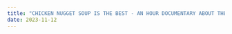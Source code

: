 ```yaml
---
title: "CHICKEN NUGGET SOUP IS THE BEST - AN HOUR DOCUMENTARY ABOUT THE PROCESS OF MAKING CHICKEN NUGGET SOUP"
date: 2023-11-12
---
```

